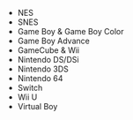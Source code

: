 - NES
- SNES
- Game Boy & Game Boy Color
- Game Boy Advance
- GameCube & Wii
- Nintendo DS/DSi
- Nintendo 3DS
- Nintendo 64
- Switch
- Wii U
- Virtual Boy
